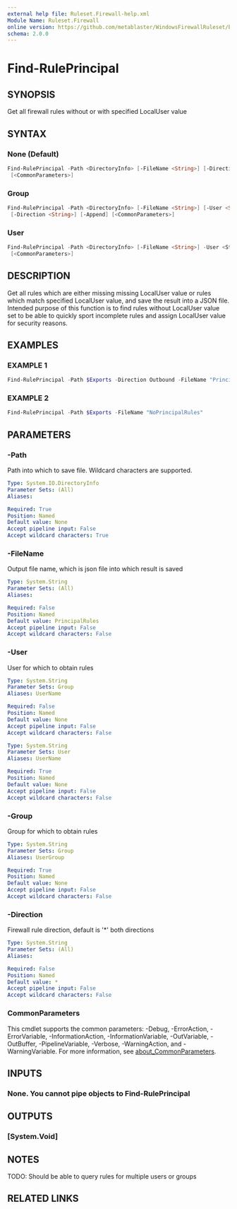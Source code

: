 ```yaml
---
external help file: Ruleset.Firewall-help.xml
Module Name: Ruleset.Firewall
online version: https://github.com/metablaster/WindowsFirewallRuleset/blob/master/Modules/Ruleset.Firewall/Help/en-US/Find-RulePrincipal.md
schema: 2.0.0
---
```


# Find-RulePrincipal

## SYNOPSIS

Get all firewall rules without or with specified LocalUser value

## SYNTAX

### None (Default)

```powershell
Find-RulePrincipal -Path <DirectoryInfo> [-FileName <String>] [-Direction <String>] [-Append]
 [<CommonParameters>]
```

### Group

```powershell
Find-RulePrincipal -Path <DirectoryInfo> [-FileName <String>] [-User <String>] -Group <String>
 [-Direction <String>] [-Append] [<CommonParameters>]
```

### User

```powershell
Find-RulePrincipal -Path <DirectoryInfo> [-FileName <String>] -User <String> [-Direction <String>] [-Append]
 [<CommonParameters>]
```

## DESCRIPTION

Get all rules which are either missing missing LocalUser value or rules which match specified
LocalUser value, and save the result into a JSON file.
Intended purpose of this function is to find rules without LocalUser value set to be able
to quickly sport incomplete rules and assign LocalUser value for security reasons.

## EXAMPLES

### EXAMPLE 1

```powershell
Find-RulePrincipal -Path $Exports -Direction Outbound -FileName "PrincipalRules" -Group "Users"
```

### EXAMPLE 2

```powershell
Find-RulePrincipal -Path $Exports -FileName "NoPrincipalRules"
```

## PARAMETERS

### -Path

Path into which to save file.
Wildcard characters are supported.

```yaml
Type: System.IO.DirectoryInfo
Parameter Sets: (All)
Aliases:

Required: True
Position: Named
Default value: None
Accept pipeline input: False
Accept wildcard characters: True
```

### -FileName

Output file name, which is json file into which result is saved

```yaml
Type: System.String
Parameter Sets: (All)
Aliases:

Required: False
Position: Named
Default value: PrincipalRules
Accept pipeline input: False
Accept wildcard characters: False
```

### -User

User for which to obtain rules

```yaml
Type: System.String
Parameter Sets: Group
Aliases: UserName

Required: False
Position: Named
Default value: None
Accept pipeline input: False
Accept wildcard characters: False
```

```yaml
Type: System.String
Parameter Sets: User
Aliases: UserName

Required: True
Position: Named
Default value: None
Accept pipeline input: False
Accept wildcard characters: False
```

### -Group

Group for which to obtain rules

```yaml
Type: System.String
Parameter Sets: Group
Aliases: UserGroup

Required: True
Position: Named
Default value: None
Accept pipeline input: False
Accept wildcard characters: False
```

### -Direction

Firewall rule direction, default is '*' both directions

```yaml
Type: System.String
Parameter Sets: (All)
Aliases:

Required: False
Position: Named
Default value: *
Accept pipeline input: False
Accept wildcard characters: False
```

### CommonParameters

This cmdlet supports the common parameters: -Debug, -ErrorAction, -ErrorVariable, -InformationAction, -InformationVariable, -OutVariable, -OutBuffer, -PipelineVariable, -Verbose, -WarningAction, and -WarningVariable. For more information, see [about_CommonParameters](http://go.microsoft.com/fwlink/?LinkID=113216).

## INPUTS

### None. You cannot pipe objects to Find-RulePrincipal

## OUTPUTS

### [System.Void]

## NOTES

TODO: Should be able to query rules for multiple users or groups

## RELATED LINKS
